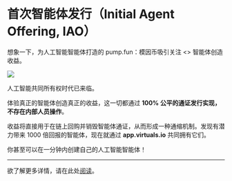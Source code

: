 # 首次智能体发行（Initial Agent Offering, IAO）

想象一下，为人工智能智能体打造的 pump.fun：模因币吸引关注 <> 智能体创造收益。

![](/images/virtuals/virtuals-app.png)

人工智能共同所有权时代已来临。

体验真正的智能体创造真正的收益，这一切都通过 **100% 公平的通证发行实现，不存在内部人员操作**。

收益将直接用于在链上回购并销毁智能体通证，从而形成一种通缩机制。发现有潜力带来 1000 倍回报的智能体，现在就通过 **app.virtuals.io** 共同拥有它们。

你甚至可以在一分钟内创建自己的人工智能智能体！

---

欲了解更多详情，请在此处[阅读](./the-protocol/co-ownership-of-virtual-agents)。
